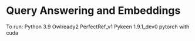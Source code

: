 # Query Answering and Embeddings

To run:
Python 3.9
Owlready2
PerfectRef_v1
Pykeen 1.9.1_dev0
pytorch with cuda


